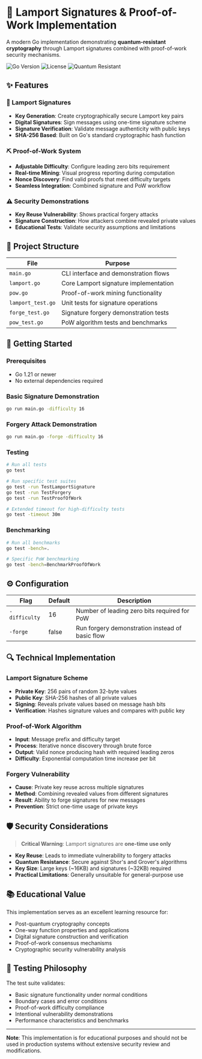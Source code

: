 # 🔐 Lamport Signatures & Proof-of-Work Implementation

A modern Go implementation demonstrating **quantum-resistant cryptography** through Lamport signatures combined with proof-of-work security mechanisms.

![Go Version](https://img.shields.io/badge/Go-1.21%2B-blue)
![License](https://img.shields.io/badge/License-MIT-green)
![Quantum Resistant](https://img.shields.io/badge/Quantum-Resistant-orange)

## ✨ Features

### 🔏 Lamport Signatures
- **Key Generation**: Create cryptographically secure Lamport key pairs
- **Digital Signatures**: Sign messages using one-time signature scheme
- **Signature Verification**: Validate message authenticity with public keys
- **SHA-256 Based**: Built on Go's standard cryptographic hash function

### ⛏️ Proof-of-Work System
- **Adjustable Difficulty**: Configure leading zero bits requirement
- **Real-time Mining**: Visual progress reporting during computation
- **Nonce Discovery**: Find valid proofs that meet difficulty targets
- **Seamless Integration**: Combined signature and PoW workflow

### ⚠️ Security Demonstrations
- **Key Reuse Vulnerability**: Shows practical forgery attacks
- **Signature Construction**: How attackers combine revealed private values
- **Educational Tests**: Validate security assumptions and limitations

## 📁 Project Structure

| File | Purpose |
|------|---------|
| `main.go` | CLI interface and demonstration flows |
| `lamport.go` | Core Lamport signature implementation |
| `pow.go` | Proof-of-work mining functionality |
| `lamport_test.go` | Unit tests for signature operations |
| `forge_test.go` | Signature forgery demonstration tests |
| `pow_test.go` | PoW algorithm tests and benchmarks |

## 🚀 Getting Started

### Prerequisites
- Go 1.21 or newer
- No external dependencies required

### Basic Signature Demonstration
```bash
go run main.go -difficulty 16
```

### Forgery Attack Demonstration
```bash
go run main.go -forge -difficulty 16
```

### Testing
```bash
# Run all tests
go test

# Run specific test suites
go test -run TestLamportSignature
go test -run TestForgery
go test -run TestProofOfWork

# Extended timeout for high-difficulty tests
go test -timeout 30m
```

### Benchmarking
```bash
# Run all benchmarks
go test -bench=.

# Specific PoW benchmarking
go test -bench=BenchmarkProofOfWork
```

## ⚙️ Configuration

| Flag | Default | Description |
|------|---------|-------------|
| `-difficulty` | 16 | Number of leading zero bits required for PoW |
| `-forge` | false | Run forgery demonstration instead of basic flow |

## 🔍 Technical Implementation

### Lamport Signature Scheme
- **Private Key**: 256 pairs of random 32-byte values
- **Public Key**: SHA-256 hashes of all private values
- **Signing**: Reveals private values based on message hash bits
- **Verification**: Hashes signature values and compares with public key

### Proof-of-Work Algorithm
- **Input**: Message prefix and difficulty target
- **Process**: Iterative nonce discovery through brute force
- **Output**: Valid nonce producing hash with required leading zeros
- **Difficulty**: Exponential computation time increase per bit

### Forgery Vulnerability
- **Cause**: Private key reuse across multiple signatures
- **Method**: Combining revealed values from different signatures
- **Result**: Ability to forge signatures for new messages
- **Prevention**: Strict one-time usage of private keys

## 🛡️ Security Considerations

> **Critical Warning**: Lamport signatures are **one-time use only**

- **Key Reuse**: Leads to immediate vulnerability to forgery attacks
- **Quantum Resistance**: Secure against Shor's and Grover's algorithms
- **Key Size**: Large keys (~16KB) and signatures (~32KB) required
- **Practical Limitations**: Generally unsuitable for general-purpose use

## 📚 Educational Value

This implementation serves as an excellent learning resource for:
- Post-quantum cryptography concepts
- One-way function properties and applications
- Digital signature construction and verification
- Proof-of-work consensus mechanisms
- Cryptographic security vulnerability analysis

## 🧪 Testing Philosophy

The test suite validates:
- Basic signature functionality under normal conditions
- Boundary cases and error conditions
- Proof-of-work difficulty compliance
- Intentional vulnerability demonstrations
- Performance characteristics and benchmarks

---

**Note**: This implementation is for educational purposes and should not be used in production systems without extensive security review and modifications.
